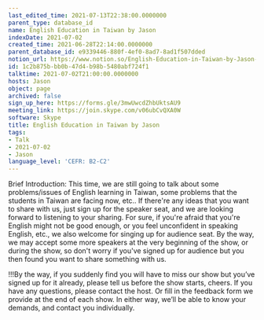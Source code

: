 ```yaml
---
last_edited_time: 2021-07-13T22:38:00.0000000
parent_type: database_id
name: English Education in Taiwan by Jason
indexDate: 2021-07-02
created_time: 2021-06-28T22:14:00.0000000
parent_database_id: e9339446-880f-4ef0-8ad7-8ad1f507dded
notion_url: https://www.notion.so/English-Education-in-Taiwan-by-Jason-1c2b875bbb0b47d4b98b5480abf724f1
id: 1c2b875b-bb0b-47d4-b98b-5480abf724f1
talktime: 2021-07-02T21:00:00.0000000
hosts: Jason
object: page
archived: false
sign_up_here: https://forms.gle/3mwUwcdZhbUktsAU9
meeting_link: https://join.skype.com/v06ubCvQXA0W
software: Skype
title: English Education in Taiwan by Jason
tags:
- Talk
- 2021-07-02
- Jason
language_level: 'CEFR: B2-C2'
---
```




Brief Introduction: This time, we are still going to talk about some problems/issues of English learning in Taiwan, some problems that the students in Taiwan are facing now, etc.. If there're any ideas that you want to share with us, just sign up for the speaker seat, and we are looking forward to listening to your sharing. 
For sure, if you're afraid that you're English might not be good enough, or you feel unconfident in speaking English, etc., we also welcome for singing up for audience seat. By the way, we may accept some more speakers at the very beginning of the show, or during the show, so don't worry if you've signed up for audience but you then found you want to share something with us.

!!!By the way, if you suddenly find you will have to miss our show but you’ve signed up for it already, please tell us before the show starts, cheers.
If you have any questions, please contact the host. Or fill in the feedback form we provide at the end of each show. In either way, we’ll be able to know your demands, and contact you individually.

